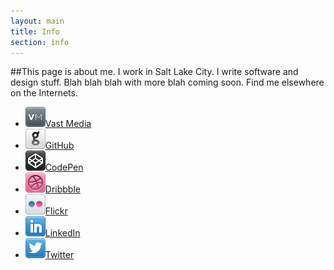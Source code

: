 ```yaml
---
layout: main
title: Info
section: info
---
```


##This page is about me. I work in Salt Lake City. I write software and design stuff. Blah blah blah with more blah coming soon. Find me elsewhere on the Internets.
<ul class="social">
     <li>
          <a href="http://vast.ms"><img src="vastmedia.png" />Vast Media</a>
     </li>
     <li>
          <a href="https://github.com/kylirh"><img src="github.png" />GitHub</a>
     </li>
     <li>
          <a href="http://codepen.io/kylirh"><img src="codepen.png" />CodePen</a>
     </li>
     <li>
          <a href="http://dribbble.com/kylir"><img src="dribbble.png" />Dribbble</a>
     </li>
     <li>
          <a href="http://flickr.com/kylir"><img src="flickr.png" />Flickr</a>
     </li>
     <li>
          <a href="http://linkedin.com/in/kylir"><img src="linkedin.png" />LinkedIn</a>
     </li>
     <li>
          <a href="https://twitter.com/kylir"><img src="twitter.png" />Twitter</a>
     </li>
</ul>
